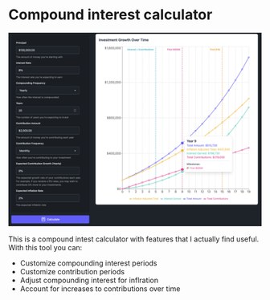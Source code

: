 # Compound interest calculator

![Screenshot](static/screenshot.png)

This is a compound intest calculator with features that I actually find useful. With this tool you can:

- Customize compounding interest periods
- Customize contribution periods
- Adjust compounding interest for inflration
- Account for increases to contributions over time
